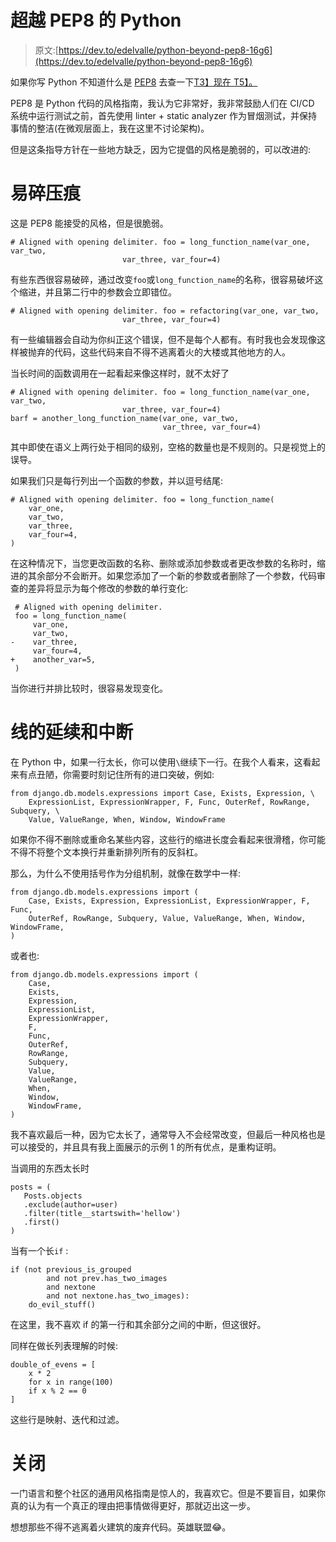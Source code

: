 # 超越 PEP8 的 Python

> 原文:[https://dev.to/edelvalle/python-beyond-pep8-16g6](https://dev.to/edelvalle/python-beyond-pep8-16g6)

如果你写 Python 不知道什么是 [PEP8](https://www.python.org/dev/peps/pep-0008/) 去查一下[T3】现在 T5】。](https://www.python.org/dev/peps/pep-0008/)

PEP8 是 Python 代码的风格指南，我认为它非常好，我非常鼓励人们在 CI/CD 系统中运行测试之前，首先使用 linter + static analyzer 作为冒烟测试，并保持事情的整洁(在微观层面上，我在这里不讨论架构)。

但是这条指导方针在一些地方缺乏，因为它提倡的风格是脆弱的，可以改进的:

# [](#fragile-indentation)易碎压痕

这是 PEP8 能接受的风格，但是很脆弱。

```
# Aligned with opening delimiter. foo = long_function_name(var_one, var_two,
                         var_three, var_four=4) 
```

有些东西很容易破碎，通过改变`foo`或`long_function_name`的名称，很容易破坏这个缩进，并且第二行中的参数会立即错位。

```
# Aligned with opening delimiter. foo = refactoring(var_one, var_two,
                         var_three, var_four=4) 
```

有一些编辑器会自动为你纠正这个错误，但不是每个人都有。有时我也会发现像这样被抛弃的代码，这些代码来自不得不逃离着火的大楼或其他地方的人。

当长时间的函数调用在一起看起来像这样时，就不太好了

```
# Aligned with opening delimiter. foo = long_function_name(var_one, var_two,
                         var_three, var_four=4)
barf = another_long_function_name(var_one, var_two,
                                  var_three, var_four=4) 
```

其中即使在语义上两行处于相同的级别，空格的数量也是不规则的。只是视觉上的误导。

如果我们只是每行列出一个函数的参数，并以逗号结尾:

```
# Aligned with opening delimiter. foo = long_function_name(
    var_one, 
    var_two,
    var_three, 
    var_four=4,
) 
```

在这种情况下，当您更改函数的名称、删除或添加参数或者更改参数的名称时，缩进的其余部分不会断开。如果您添加了一个新的参数或者删除了一个参数，代码审查的差异将显示为每个修改的参数的单行变化:

```
 # Aligned with opening delimiter.
 foo = long_function_name(
     var_one, 
     var_two,
-    var_three, 
     var_four=4,
+    another_var=5,
 ) 
```

当你进行并排比较时，很容易发现变化。

# [](#line-continuation-and-breaks)线的延续和中断

在 Python 中，如果一行太长，你可以使用`\`继续下一行。在我个人看来，这看起来有点丑陋，你需要时刻记住所有的进口突破，例如:

```
from django.db.models.expressions import Case, Exists, Expression, \
    ExpressionList, ExpressionWrapper, F, Func, OuterRef, RowRange, Subquery, \
    Value, ValueRange, When, Window, WindowFrame 
```

如果你不得不删除或重命名某些内容，这些行的缩进长度会看起来很滑稽，你可能不得不将整个文本换行并重新排列所有的反斜杠。

那么，为什么不使用括号作为分组机制，就像在数学中一样:

```
from django.db.models.expressions import (
    Case, Exists, Expression, ExpressionList, ExpressionWrapper, F, Func,
    OuterRef, RowRange, Subquery, Value, ValueRange, When, Window, WindowFrame,
) 
```

或者也:

```
from django.db.models.expressions import (
    Case, 
    Exists, 
    Expression, 
    ExpressionList, 
    ExpressionWrapper,  
    F, 
    Func,
    OuterRef, 
    RowRange, 
    Subquery, 
    Value, 
    ValueRange, 
    When, 
    Window, 
    WindowFrame,
) 
```

我不喜欢最后一种，因为它太长了，通常导入不会经常改变，但最后一种风格也是可以接受的，并且具有我上面展示的示例 1 的所有优点，是重构证明。

当调用的东西太长时

```
posts = (
   Posts.objects
   .exclude(author=user)
   .filter(title__startswith='hellow')
   .first()
) 
```

当有一个长`if` :

```
if (not previous_is_grouped
        and not prev.has_two_images
        and nextone
        and not nextone.has_two_images):
    do_evil_stuff() 
```

在这里，我不喜欢 if 的第一行和其余部分之间的中断，但这很好。

同样在做长列表理解的时候:

```
double_of_evens = [
    x * 2
    for x in range(100)
    if x % 2 == 0
] 
```

这些行是映射、迭代和过滤。

# [](#closing)关闭

一门语言和整个社区的通用风格指南是惊人的，我喜欢它。但是不要盲目，如果你真的认为有一个真正的理由把事情做得更好，那就迈出这一步。

想想那些不得不逃离着火建筑的废弃代码。英雄联盟😂。